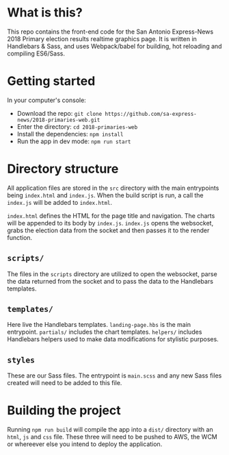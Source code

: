 # What is this?
This repo contains the front-end code for the San Antonio Express-News 2018 Primary election results realtime graphics page. It is written in Handlebars & Sass, and uses Webpack/babel for building, hot reloading and compiling ES6/Sass.

# Getting started
In your computer's console:

 - Download the repo: `git clone https://github.com/sa-express-news/2018-primaries-web.git`
 - Enter the directory: `cd 2018-primaries-web`
 - Install the dependencies: `npm install`
 - Run the app in dev mode: `npm run start`

# Directory structure
All application files are stored in the `src` directory with the main entrypoints being `index.html` and `index.js`. When the build script is run, a call the `index.js` will be added to `index.html`.

`index.html` defines the HTML for the page title and navigation. The charts will be appended to its body by `index.js`. `index.js` opens the websocket, grabs the election data from the socket and then passes it to the render function.

## `scripts/`
The files in the `scripts` directory are utilized to open the websocket, parse the data returned from the socket and to pass the data to the Handlebars templates.

## `templates/`
Here live the Handlebars templates. `landing-page.hbs` is the main entrypoint. `partials/` includes the chart templates. `helpers/` includes Handlebars helpers used to make data modifications for stylistic purposes.

## `styles`
These are our Sass files. The entrypoint is `main.scss` and any new Sass files created will need to be added to this file.

# Building the project
Running `npm run build` will compile the app into a `dist/` directory with an `html`, `js` and `css` file. These three will need to be pushed to AWS, the WCM or whereever else you intend to deploy the application.
